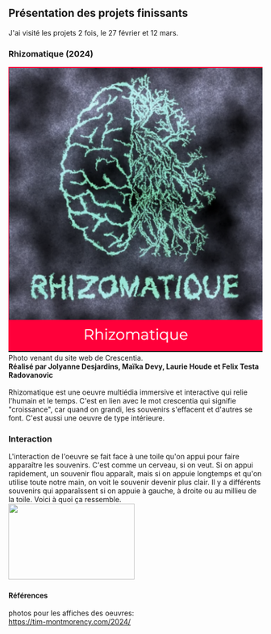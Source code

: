 ## Présentation des projets finissants
J'ai visité les projets 2 fois, le 27 février et 12 mars. 
### Rhizomatique (2024)
![photo](media/affiche_expo_rhizomatique.png) </br>
Photo venant du site web de Crescentia. </br>
**Réalisé par Jolyanne Desjardins, Maïka Devy, Laurie Houde et Felix Testa Radovanovic** </br>
</br>
Rhizomatique est une oeuvre multiédia immersive et interactive qui relie l'humain et le temps. C'est en
lien avec le mot crescentia qui signifie "croissance", car quand on grandi, les souvenirs s'effacent et
d'autres se font. C'est aussi une oeuvre de type intérieure. 
### Interaction 
L'interaction de l'oeuvre se fait face à une toile qu'on appui pour faire apparaître les souvenirs. C'est
comme un cerveau, si on veut. Si on appui rapidement, un souvenir flou apparaît, mais si on appuie longtemps
et qu'on utilise toute notre main, on voit le souvenir devenir plus clair. Il y a différents souvenirs qui
apparaîssent si on appuie à gauche, à droite ou au millieu de la toile. Voici à quoi ça ressemble. </br>
<img src="media/description_rhizomatique_video.jpg" width="250" height="150"/>
#### Références
photos pour les affiches des oeuvres: </br>
https://tim-montmorency.com/2024/

